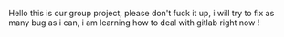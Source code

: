 Hello this is our group project, please don't fuck it up, i will try to fix as many bug as i can, i am learning how to deal with gitlab right now !
